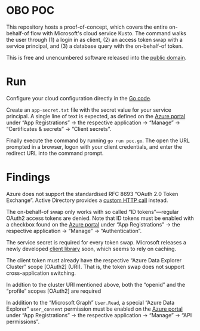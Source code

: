 # OBO POC

This repository hosts a proof-of-concept, which covers the entire on-behalf-of
flow with Microsoft's cloud service Kusto. The command walks the user through
(1) a login in as client, (2) an access token swap with a service principal, and
(3) a database query with the on-behalf-of token.

This is free and unencumbered software released into the
[public domain](https://creativecommons.org/publicdomain/zero/1.0).


# Run

Configure your cloud configuration directly in the [Go code](https://github.com/pascaldekloe/obopoc/blob/ae5e231a7df3210e3f6a8673c43a661623048840/poc.go#L27).

Create an `app-secret.txt` file with the secret value for your service principal. A single line of text is expected, as defined on the [Azure portal](https://portal.azure.com/) under “App Registrations” → the respective application → “Manage” → “Certificates & secrets” → “Client secrets”.

Finally execute the command by running `go run poc.go`. The open the URL prompted in a browser, logon with your client credentials, and enter the redirect URL into the command prompt.


# Findings

Azure does not support the standardised RFC 8693 “OAuth 2.0 Token Exchange”. Active Directory provides a [custom HTTP call](https://docs.microsoft.com/en-us/azure/active-directory/develop/v2-oauth2-on-behalf-of-flow) instead.

The on-behalf-of swap only works with so called “ID tokens”—regular OAuth2 access tokens are denied. Note that ID tokens must be enabled with a checkbox found on the [Azure portal](https://portal.azure.com/) under “App Registrations” → the respective application → “Manage” → “Authentication”.

The service secret is required for every token swap. Microsoft releases a newly developed [client library](https://github.com/AzureAD/microsoft-authentication-library-for-go) soon, which seems to rely on caching.

The client token must already have the respective “Azure Data Explorer Cluster” scope [OAuth2] (URI). That is, the token swap does not support cross-application switching.

In addtion to the cluster URI mentioned above, both the “openid” and the “profile” scopes [OAuth2] are required 

In addition to the “Microsoft Graph” `User.Read`, a special “Azure Data Explorer” `user_consent` permission must be enabled on the [Azure portal](https://portal.azure.com/)  under “App Registrations” → the respective application → “Manage” → “API permissions”.
